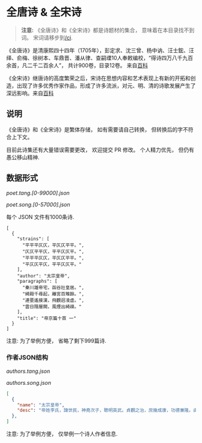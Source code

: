 全唐诗 & 全宋诗
===============

> **注意:** 《全唐诗》和《全宋诗》都是诗题材的集合， 意味着在本目录找不到词。 宋词请移步到[/ci](https://github.com/chinese-poetry/chinese-poetry/tree/master/ci).


《全唐诗》是清康熙四十四年（1705年），彭定求、沈三曾、杨中讷、汪士鋐、汪绎、俞梅、徐树本、车鼎晋、潘从律、查嗣瑮10人奉敕编校，“得诗四万八千九百余首，凡二千二百余人”， 共计900卷，目录12卷。 来自[百科](https://baike.baidu.com/item/%E5%85%A8%E5%94%90%E8%AF%97)

《全宋诗》继唐诗的高度繁荣之后，宋诗在思想内容和艺术表现上有新的开拓和创造，出现了许多优秀作家作品，形成了许多流派，对元、明、清的诗歌发展产生了深远影响。来自[百科](https://baike.baidu.com/item/%E5%85%A8%E5%AE%8B%E8%AF%97)


## 说明

《全唐诗》和《全宋诗》是繁体存储， 如有需要请自己转换， 但转换后的字不符合上下文。

目前此诗集还有大量错误需要更改， 欢迎提交 PR 修改。 个人精力优先， 但仍有愚公移山精神.

## 数据形式

*poet.tang.[0-99000].json*

*poet.song.[0-57000].json*

每个 JSON 文件有1000条诗.

```text
[
  {
    "strains": [
      "平平平仄仄，平仄仄平平。",
      "仄仄平平仄，平平仄仄平。",
      "平平平仄仄，平仄仄平平。",
      "平仄仄平仄，平平仄仄平。"
    ],
    "author": "太宗皇帝",
    "paragraphs": [
      "秦川雄帝宅，函谷壯皇居。",
      "綺殿千尋起，離宮百雉餘。",
      "連甍遙接漢，飛觀迥凌虛。",
      "雲日隱層闕，風煙出綺疎。"
    ],
    "title": "帝京篇十首 一"
  }
]
```

注意: 为了举例方便， 省略了剩下999篇诗.

### 作者JSON结构

*authors.tang.json*

*authors.song.json*

```json
[
  {
    "name": "太宗皇帝",
    "desc": "帝姓李氏，諱世民，神堯次子，聰明英武。貞觀之治，庶幾成康，功德兼隆。由漢以來，未之有也。而銳情經術，初建秦邸，即開文學館，召名儒十八人爲學士。既即位，殿左置弘文館，悉引內學士，番宿更休。聽朝之間，則與討論典籍，雜以文詠。或日昃夜艾，未嘗少怠。詩筆草隸，卓越前古。至於天文秀發，沈麗高朗，有唐三百年風雅之盛，帝實有以啓之焉。在位二十四年，諡曰文。集四十卷。館閣書目，詩一卷，六十九首。今編詩一卷。"
  },
]
```

注意: 为了举例方便， 仅举例一个诗人作者信息.
